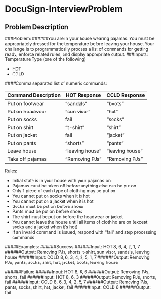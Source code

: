 # DocuSign-InterviewProblem
## Problem Description
###Problem:
######You are in your house wearing pajamas. You must be appropriately dressed for the temperature before leaving your house. Your challenge is to programmatically process a list of commands for getting ready, enforce related rules, and display appropriate output.
###Inputs:
Temperature Type (one of the following)
- HOT
- COLD 

####Comma separated list of numeric commands:

| Command	Description |	HOT Response	| COLD Response |
|------------------|------------|------------|
| Put on footwear |	“sandals” |	“boots” |
| Put on headwear	| “sun visor” |	“hat” |
| Put on socks |	fail	| “socks” |
| Put on shirt	| “t-shirt” |	“shirt” |
| Put on jacket |	fail |	“jacket” |
| Put on pants |	“shorts” |	“pants” |
| Leave house	| “leaving house”	| “leaving house” |
| Take off pajamas |	“Removing PJs” |	“Removing PJs” |

Rules:
- Initial state is in your house with your pajamas on
- Pajamas must be taken off before anything else can be put on
- Only 1 piece of each type of clothing may be put on
- You cannot put on socks when it is hot
- You cannot put on a jacket when it is hot
- Socks must be put on before shoes
- Pants must be put on before shoes
- The shirt must be put on before the headwear or jacket
- You cannot leave the house until all items of clothing are on (except socks and a jacket when it’s hot)
- If an invalid command is issued, respond with “fail” and stop processing commands


#####Examples:
######Success
######Input: HOT 8, 6, 4, 2, 1, 7
######Output: Removing PJs, shorts, t-shirt, sun visor, sandals, leaving house
######Input: COLD 8, 6, 3, 4, 2, 5, 1, 7
######Output: Removing PJs, pants, socks, shirt, hat, jacket, boots, leaving house
 
######Failure
######Input: HOT 8, 6, 6
######Output: Removing PJs, shorts, fail
######Input: HOT 8, 6, 3
######Output: Removing PJs, shorts, fail
######Input: COLD 8, 6, 3, 4, 2, 5, 7
######Output: Removing PJs, pants, socks, shirt, hat, jacket, fail
######Input: COLD 6
######Output: fail
